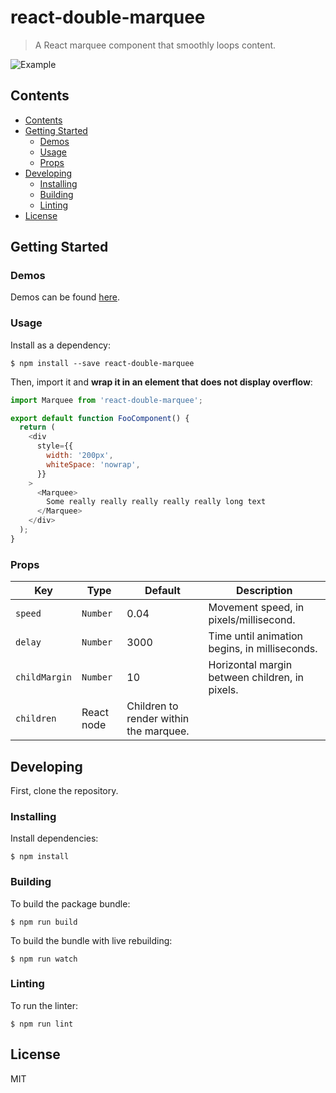 # react-double-marquee
> A React marquee component that smoothly loops content.

![Example](https://raw.githubusercontent.com/cdtinney/react-double-marquee/master/docs/static/example.gif)

## Contents

- [Contents](#contents)
- [Getting Started](#getting-started)
  - [Demos](#demos)
  - [Usage](#usage)
  - [Props](#props)
- [Developing](#developing)
  - [Installing](#installing)
  - [Building](#building)
  - [Linting](#linting)
- [License](#license)

## Getting Started

### Demos

Demos can be found [here](https://cdtinney.github.io/react-double-marquee/).

### Usage

Install as a dependency:

```
$ npm install --save react-double-marquee
```

Then, import it and **wrap it in an element that does not display overflow**:

```js
import Marquee from 'react-double-marquee';

export default function FooComponent() {
  return (
    <div
      style={{
        width: '200px',
        whiteSpace: 'nowrap',
      }}
    >
      <Marquee>
        Some really really really really really long text
      </Marquee>
    </div>
  );
}
```

### Props

| Key | Type | Default | Description |
| - | - | - | - |
| `speed` | `Number` | 0.04 | Movement speed, in pixels/millisecond. |
| `delay` | `Number` | 3000 | Time until animation begins, in milliseconds. |
| `childMargin` | `Number` | 10 | Horizontal margin between children, in pixels. |
| `children` | React node | Children to render within the marquee. | 

## Developing

First, clone the repository.

### Installing

Install dependencies:

```
$ npm install
```

### Building

To build the package bundle:

```
$ npm run build
```

To build the bundle with live rebuilding:

```
$ npm run watch
```

### Linting

To run the linter:

```
$ npm run lint
```

## License

MIT

